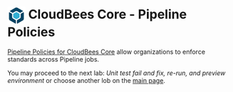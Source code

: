 # <img src="images/cloudbeescore_logo.png" alt="CloudBees Core Logo" width="40" align="top"> CloudBees Core - Pipeline Policies

[Pipeline Policies for CloudBees Core](https://docs.cloudbees.com/docs/admin-resources/latest/pipelines-user-guide/pipeline-policies) allow organizations to enforce standards across Pipeline jobs.

You may proceed to the next lab: *Unit test fail and fix, re-run, and preview environment* or choose another lob on the [main page](../../README.md).